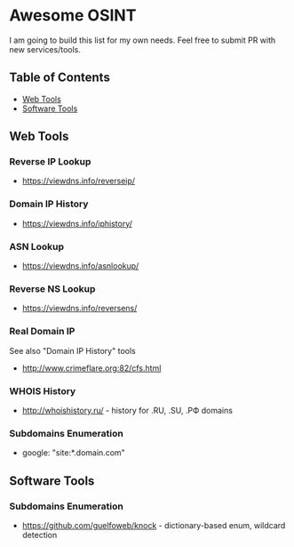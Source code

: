 # Awesome OSINT

I am going to build this list for my own needs. Feel free to submit PR with new services/tools.

## Table of Contents

- [Web Tools](#web-tools)
- [Software Tools](#software-tools)

## Web Tools

### Reverse IP Lookup

- https://viewdns.info/reverseip/

### Domain IP History

- https://viewdns.info/iphistory/

### ASN Lookup

- https://viewdns.info/asnlookup/

### Reverse NS Lookup

- https://viewdns.info/reversens/

### Real Domain IP

See also "Domain IP History" tools

- http://www.crimeflare.org:82/cfs.html

### WHOIS History

- http://whoishistory.ru/ - history for .RU, .SU, .РФ domains

### Subdomains Enumeration

- google: "site:*.domain.com"

## Software Tools

### Subdomains Enumeration

- https://github.com/guelfoweb/knock - dictionary-based enum, wildcard detection
